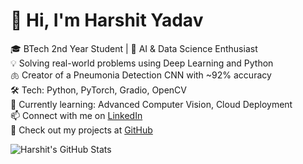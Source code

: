 # 👋 Hi, I'm Harshit Yadav

🎓 BTech 2nd Year Student | 🤖 AI & Data Science Enthusiast  
💡 Solving real-world problems using Deep Learning and Python  
🫁 Creator of a Pneumonia Detection CNN with ~92% accuracy  
🛠️ Tech: Python, PyTorch, Gradio, OpenCV  
🌱 Currently learning: Advanced Computer Vision, Cloud Deployment  
📫 Connect with me on [LinkedIn](https://www.linkedin.com/in/harshityadav802/)  
🔗 Check out my projects at [GitHub](https://github.com/Harshityadav802)

![Harshit's GitHub Stats](https://github-readme-stats.vercel.app/api?username=Harshityadav802&show_icons=true&theme=radical)
